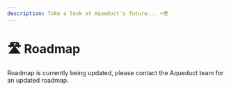 ```yaml
---
description: Take a look at Aqueduct's future... ☀️😎
---
```


# 🛣 Roadmap

Roadmap is currently being updated, please contact the Aqueduct team for an updated roadmap.
